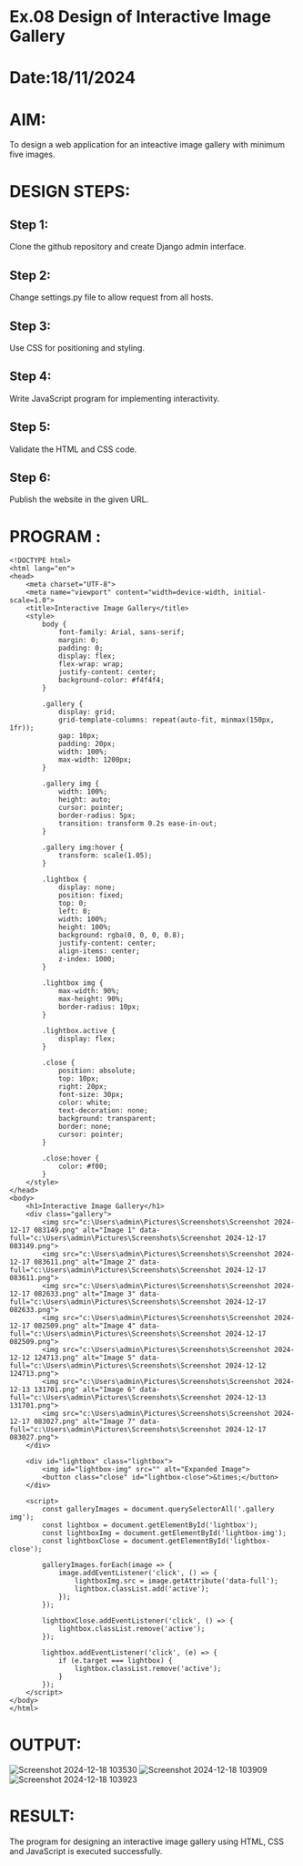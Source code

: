 # Ex.08 Design of Interactive Image Gallery
# Date:18/11/2024
# AIM:
To design a web application for an inteactive image gallery with minimum five images.

# DESIGN STEPS:
## Step 1:
Clone the github repository and create Django admin interface.

## Step 2:
Change settings.py file to allow request from all hosts.

## Step 3:
Use CSS for positioning and styling.

## Step 4:
Write JavaScript program for implementing interactivity.

## Step 5:
Validate the HTML and CSS code.

## Step 6:
Publish the website in the given URL.

# PROGRAM :
```
<!DOCTYPE html>
<html lang="en">
<head>
    <meta charset="UTF-8">
    <meta name="viewport" content="width=device-width, initial-scale=1.0">
    <title>Interactive Image Gallery</title>
    <style>
        body {
            font-family: Arial, sans-serif;
            margin: 0;
            padding: 0;
            display: flex;
            flex-wrap: wrap;
            justify-content: center;
            background-color: #f4f4f4;
        }

        .gallery {
            display: grid;
            grid-template-columns: repeat(auto-fit, minmax(150px, 1fr));
            gap: 10px;
            padding: 20px;
            width: 100%;
            max-width: 1200px;
        }

        .gallery img {
            width: 100%;
            height: auto;
            cursor: pointer;
            border-radius: 5px;
            transition: transform 0.2s ease-in-out;
        }

        .gallery img:hover {
            transform: scale(1.05);
        }

        .lightbox {
            display: none;
            position: fixed;
            top: 0;
            left: 0;
            width: 100%;
            height: 100%;
            background: rgba(0, 0, 0, 0.8);
            justify-content: center;
            align-items: center;
            z-index: 1000;
        }

        .lightbox img {
            max-width: 90%;
            max-height: 90%;
            border-radius: 10px;
        }

        .lightbox.active {
            display: flex;
        }

        .close {
            position: absolute;
            top: 10px;
            right: 20px;
            font-size: 30px;
            color: white;
            text-decoration: none;
            background: transparent;
            border: none;
            cursor: pointer;
        }

        .close:hover {
            color: #f00;
        }
    </style>
</head>
<body>
    <h1>Interactive Image Gallery</h1>
    <div class="gallery">
        <img src="c:\Users\admin\Pictures\Screenshots\Screenshot 2024-12-17 083149.png" alt="Image 1" data-full="c:\Users\admin\Pictures\Screenshots\Screenshot 2024-12-17 083149.png">
        <img src="c:\Users\admin\Pictures\Screenshots\Screenshot 2024-12-17 083611.png" alt="Image 2" data-full="c:\Users\admin\Pictures\Screenshots\Screenshot 2024-12-17 083611.png">
        <img src="c:\Users\admin\Pictures\Screenshots\Screenshot 2024-12-17 082633.png" alt="Image 3" data-full="c:\Users\admin\Pictures\Screenshots\Screenshot 2024-12-17 082633.png">
        <img src="c:\Users\admin\Pictures\Screenshots\Screenshot 2024-12-17 082509.png" alt="Image 4" data-full="c:\Users\admin\Pictures\Screenshots\Screenshot 2024-12-17 082509.png">
        <img src="c:\Users\admin\Pictures\Screenshots\Screenshot 2024-12-12 124713.png" alt="Image 5" data-full="c:\Users\admin\Pictures\Screenshots\Screenshot 2024-12-12 124713.png">
        <img src="c:\Users\admin\Pictures\Screenshots\Screenshot 2024-12-13 131701.png" alt="Image 6" data-full="c:\Users\admin\Pictures\Screenshots\Screenshot 2024-12-13 131701.png">
        <img src="c:\Users\admin\Pictures\Screenshots\Screenshot 2024-12-17 083027.png" alt="Image 7" data-full="c:\Users\admin\Pictures\Screenshots\Screenshot 2024-12-17 083027.png">
    </div>

    <div id="lightbox" class="lightbox">
        <img id="lightbox-img" src="" alt="Expanded Image">
        <button class="close" id="lightbox-close">&times;</button>
    </div>

    <script>
        const galleryImages = document.querySelectorAll('.gallery img');
        const lightbox = document.getElementById('lightbox');
        const lightboxImg = document.getElementById('lightbox-img');
        const lightboxClose = document.getElementById('lightbox-close');

        galleryImages.forEach(image => {
            image.addEventListener('click', () => {
                lightboxImg.src = image.getAttribute('data-full');
                lightbox.classList.add('active');
            });
        });

        lightboxClose.addEventListener('click', () => {
            lightbox.classList.remove('active');
        });

        lightbox.addEventListener('click', (e) => {
            if (e.target === lightbox) {
                lightbox.classList.remove('active');
            }
        });
    </script>
</body>
</html>
```
# OUTPUT:

![Screenshot 2024-12-18 103530](https://github.com/user-attachments/assets/7c808c47-5962-4581-896c-2bf19d610c06)
![Screenshot 2024-12-18 103909](https://github.com/user-attachments/assets/1d7c2160-fd20-4f39-ac64-7672c0d6a279)
![Screenshot 2024-12-18 103923](https://github.com/user-attachments/assets/763b6899-a423-4b8b-8129-fc7e745d030d)


# RESULT:
The program for designing an interactive image gallery using HTML, CSS and JavaScript is executed successfully.
